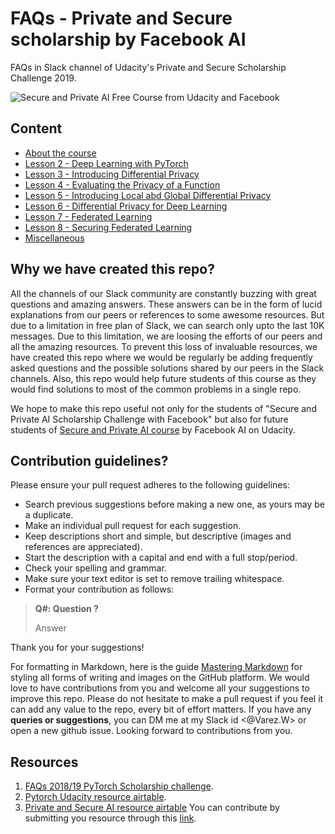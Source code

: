 # FAQs - Private and Secure scholarship by Facebook AI
FAQs in Slack channel of Udacity's Private and Secure Scholarship Challenge 2019.

![Secure and Private AI Free Course from Udacity and Facebook](https://i1.wp.com/blog.udacity.com/wp-content/uploads/2019/05/Social2-FB.png?resize=768%2C403&ssl=1)
## Content
* [About the course](FAQs/About_the_course.md)
* [Lesson 2 - Deep Learning with PyTorch](FAQs/Lesson_2.md)
* [Lesson 3 - Introducing Differential Privacy](FAQs/Lesson_3.md)
* [Lesson 4 - Evaluating the Privacy of a Function](FAQs/Lesson_4.md)
* [Lesson 5 - Introducing Local abd Global Differential Privacy](FAQs/Lesson_5.md)
* [Lesson 6 - Differential Privacy for Deep Learning](FAQs/Lesson_6.md)
* [Lesson 7 - Federated Learning](FAQs/Lesson_7.md)
* [Lesson 8 - Securing Federated Learning](FAQs/Lesson_8.md)
* [Miscellaneous](FAQs/Miscellaneous.md)

## Why we have created this repo?
All the channels of our Slack community are constantly buzzing with great questions and amazing answers. These answers can be in the form of lucid explanations from our peers or references to some awesome resources. But due to a limitation in free plan of Slack, we can search only upto the last 10K messages. Due to this limitation, we are loosing the efforts of our peers and all the amazing resources. To prevent this loss of invaluable resources, we have created this repo where we would be regularly be adding frequently asked questions and the possible solutions shared by our peers in the Slack channels. Also, this repo would help future students of this course as they would find solutions to most of the common problems in a single repo.

We hope to make this repo useful not only for the students of "Secure and Private AI Scholarship Challenge with Facebook" but also for future students of [Secure and Private AI course](https://www.udacity.com/course/secure-and-private-ai--ud185) by Facebook AI on Udacity.

## Contribution guidelines?
Please ensure your pull request adheres to the following guidelines:

- Search previous suggestions before making a new one, as yours may be a duplicate.
- Make an individual pull request for each suggestion.
- Keep descriptions short and simple, but descriptive (images and references are appreciated).
- Start the description with a capital and end with a full stop/period.
- Check your spelling and grammar.
- Make sure your text editor is set to remove trailing whitespace.
- Format your contribution as follows:
> **Q#: Question ?**
>
> Answer

Thank you for your suggestions!

For formatting in Markdown, here is the guide [Mastering Markdown](https://guides.github.com/features/mastering-markdown/) for styling all forms of writing and images on the GitHub platform. We would love to have contributions from you and welcome all your suggestions to improve this repo. Please do not hesitate to make a pull request if you feel it can add any value to the repo, every bit of effort matters. If you have any **queries or suggestions**, you can DM me at my Slack id <@Varez.W> or open a new github issue. Looking forward to contributions from you.


## Resources
1. [FAQs 2018/19 PyTorch Scholarship challenge](https://github.com/ishgirwan/faqs_pytorch_scholarship).
2. [Pytorch Udacity resource airtable](https://airtable.com/shrwVC7gPOuTJkxW0/tblUf4zxlIMLjwrbv?blocks=hide).
3. [Private and Secure AI resource airtable](https://airtable.com/shrnw72B7jTxkb6IB/tblmTxH5ToKfHAqkO/viw6ngRCOjK9dwc5C?blocks=hide) You can contribute by submitting you resource through this [link](https://airtable.com/shrohsUEV89f5zZge).
